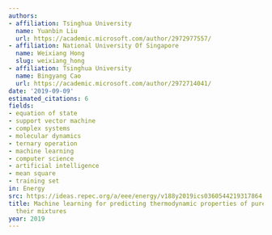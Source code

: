```yaml
---
authors:
- affiliation: Tsinghua University
  name: Yuanbin Liu
  url: https://academic.microsoft.com/author/2972977557/
- affiliation: National University Of Singapore
  name: Weixiang Hong
  slug: weixiang_hong
- affiliation: Tsinghua University
  name: Bingyang Cao
  url: https://academic.microsoft.com/author/2972714041/
date: '2019-09-09'
estimated_citations: 6
fields:
- equation of state
- support vector machine
- complex systems
- molecular dynamics
- ternary operation
- machine learning
- computer science
- artificial intelligence
- mean square
- training set
in: Energy
src: https://ideas.repec.org/a/eee/energy/v188y2019ics0360544219317864.html
title: Machine learning for predicting thermodynamic properties of pure fluids and
  their mixtures
year: 2019
---
```

